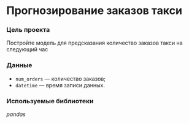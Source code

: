 # Прогнозирование заказов такси
### Цель проекта
Постройте модель для предсказания количество заказов такси на следующий час

### Данные
- `num_orders` — количество заказов;
- `datetime` — время записи данных.

### Используемые библиотеки
*pandas*
